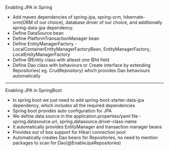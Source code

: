 Enabling JPA in Spring
* Add maven dependencies of spring-jpa, spring-orm, hibernate-orm(ORM of our choice), database driver of our choice, and additionally spring-data-jpa dependency.
* Define DataSource bean
* Define PlatformTransactionManager bean
* Define EntityManagerFactory - LocalContainerEntityManagerFactoryBean, EntityManagerFactory, LocalEntityManagerFactory
* Define @Entity class with atleast one @Id field
* Define Dao class with behaviours or Create interface by extending Repositories( eg. CrudRepository) which provides Dao behaviours automatically

---
Enabling JPA in SpringBoot
* In spring boot we just need to add spring-boot-starter-data-jpa dependency, which includes all the required dependencies
* Spring boot provides auto configuration for JPA
* We define data source in the application.properties/yaml file - spring.datasource.url, spring.datasource.driver-class-name
* It automatically provides EntityManager and transaction manager beans
* Provides out of box support for Hikari connection pool
* Automatically creates Dao beans for Repositories, no need to mention packages to scan for Dao(@EnableJpaRepositories)